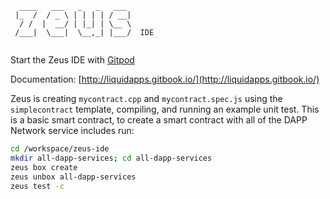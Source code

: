 ```            
  ____   ___   _   _   ___ 
 |_  /  / _ \ | | | | / __|
  / /  |  __/ | |_| | \__ \
 /___|  \___|  \__,_| |___/  IDE
            
```

Start the Zeus IDE with [Gitpod](https://gitpod.io/#https://github.com/liquidapps-io/zeus-ide)

Documentation: [http://liquidapps.gitbook.io/](http://liquidapps.gitbook.io/)

Zeus is creating `mycontract.cpp` and `mycontract.spec.js` using the `simplecontract` template, compiling, and running an example unit test.  This is a basic smart contract, to create a smart contract with all of the DAPP Network service includes run:

```bash
cd /workspace/zeus-ide
mkdir all-dapp-services; cd all-dapp-services
zeus box create
zeus unbox all-dapp-services
zeus test -c
```
